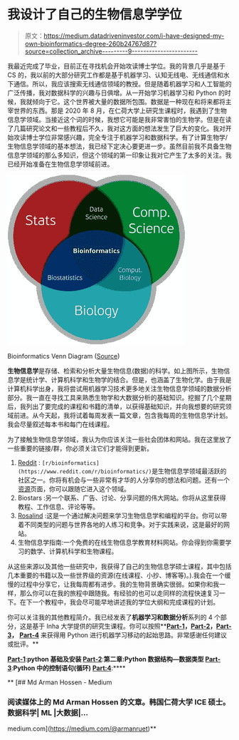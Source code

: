 # 我设计了自己的生物信息学学位

> 原文：<https://medium.datadriveninvestor.com/i-have-designed-my-own-bioinformatics-degree-260b24767d87?source=collection_archive---------9----------------------->

我最近完成了毕业，目前正在寻找机会开始攻读博士学位。我的背景几乎是基于 CS 的，我以前的大部分研究工作都是基于机器学习、认知无线电、无线通信和水下通信。所以，我应该搜索无线通信领域的教授。但是随着机器学习和人工智能的广泛传播，我对数据科学的兴趣与日俱增。从一开始学习机器学习和 Python 的时候，我就倾向于它。这个世界被大量的数据所包围。数据是一种现在和将来都将主宰世界的东西。那是 2020 年 8 月，在仁荷大学上研究生课程时，我遇到了生物信息学领域。当接近这个词的时候，我想它可能是我非常害怕的生物学。但是在读了几篇研究论文和一些教程后不久，我对这方面的想法发生了巨大的变化。我对开始攻读博士学位非常感兴趣，完全专注于机器学习和数据科学。有了计算生物学/生物信息学领域的基本想法，我已经下定决心要更进一步。虽然目前我不具备生物信息学领域的那么多知识，但这个领域的第一印象让我对它产生了太多的关注。我已经开始准备在生物信息学领域前进。

![](img/62de9650124f20b0d353d23cd78f2cb5.png)

Bioinformatics Venn Diagram ([Source](https://amnairfan.github.io/cs501/img/bioinfomatics_venn_diagram.png))

**生物信息学**是存储、检索和分析大量生物信息(数据)的科学。如上图所示，生物信息学是统计学、计算机科学和生物学的结合。但是，也涵盖了生物化学。由于我是计算机科学出身，我将尝试用机器学习技术更多地关注生物信息学领域的数据分析部分。我一直在寻找工具来熟悉生物学和大数据分析的基础知识。挖掘了几个星期后，我列出了要完成的课程和书籍的清单，以获得基础知识，并向我想要的研究领域前进。从今天起，我将试着每周发表一篇文章，包含我每周的生物信息学计划。我会尽量叙述每本书和每门在线课程。

为了接触生物信息学领域，我认为你应该关注一些社会团体和网站。我在这里放了一些重要的链接/群，你必须关注它们才能得到更新。

1.  [Reddit](https://www.reddit.com/r/bioinformatics/) : `[r/bioinformatics](https://www.reddit.com/r/bioinformatics/)`是生物信息学领域最活跃的社区之一。你将有机会与一些非常有才华的人分享你的想法和问题。还有一个[资源](https://www.reddit.com/r/bioinformatics/comments/191ykr/resources_for_learning_bioinformatics/)页面，你可以跟随它进入这个领域。
2.  Biostars :另一个联系、广告、讨论、分享问题的伟大网站。你将从这里获得教程、工作信息、评论等等。
3.  [Rosalind](http://rosalind.info/problems/locations/) :这是一个通过解决问题来学习生物信息学和编程的平台。你可以带着不同类型的问题与世界各地的人练习和竞争。对于实践来说，这是最好的网站。
4.  生物信息学指南:一个免费的在线生物信息学教育材料网站。你会得到你需要学习的数学、计算机科学和生物课程。

从这些来源以及其他一些研究中，我获得了自己的生物信息学硕士课程，其中包括几本重要的书籍以及一些世界级的资源(在线课程、小抄、博客等)。).我会在一个缓慢的过程中分享它，让我每周都有进步。我的生物背景确实很弱。如果你和我一样，那么你可以在我的旅程中跟随我。有经验的也可以走同样的流程快速复习一下。在下一个教程中，我会尽可能早地讲述我的学位大纲和完成课程的计划。

你可以关注我的其他教程简介。我已经发表了**机器学习和数据分析**系列的 4 个部分，这是基于 Inha 大学提供的研究生课程。你可以按照**[**Part-1**](https://towardsdatascience.com/machine-learning-and-data-analysis-inha-university-part-1-be288b619fb5?source=friends_link&sk=583ba29a0766ad36bc993cddc642b11f)**，**[**Part-2**](https://towardsdatascience.com/machine-learning-and-data-analysis-inha-university-part-2-3fb599732021?source=friends_link&sk=80523165c66560e46f907da4c8af0d95)**，**[**Part-3**](https://towardsdatascience.com/machine-learning-and-data-analysis-inha-university-part-3-51cb64c10901?source=friends_link&sk=a735571ab8f7bc418703fc3147eb6ecb)**，** [**Part-4**](https://towardsdatascience.com/machine-learning-and-data-analysis-inha-university-part-4-67aa1aa9c95d?source=friends_link&sk=9f1a2d1a77df1e9019cfea70b9de7edb) 来获得用 Python 进行机器学习移动的起始思路。非常感谢任何建议或批评。**

**[**Part-1**](https://towardsdatascience.com/machine-learning-and-data-analysis-inha-university-part-1-be288b619fb5?source=friends_link&sk=583ba29a0766ad36bc993cddc642b11f)**:**python 基础及安装
[**Part-2**](https://towardsdatascience.com/machine-learning-and-data-analysis-inha-university-part-2-3fb599732021?source=friends_link&sk=80523165c66560e46f907da4c8af0d95)**:**第二章:Python 数据结构—数据类型
[**Part-3**](https://towardsdatascience.com/machine-learning-and-data-analysis-inha-university-part-3-51cb64c10901?source=friends_link&sk=a735571ab8f7bc418703fc3147eb6ecb)**:**Python 中的控制语句(循环)
[**Part:4**](https://towardsdatascience.com/machine-learning-and-data-analysis-inha-university-part-4-67aa1aa9c95d?source=friends_link&sk=9f1a2d1a77df1e9019cfea70b9de7edb)**:****

**[](https://medium.com/@armanruet) [## Md Arman Hossen - Medium

### 阅读媒体上的 Md Arman Hossen 的文章。韩国仁荷大学 ICE 硕士。数据科学| ML |大数据|…

medium.com](https://medium.com/@armanruet)**